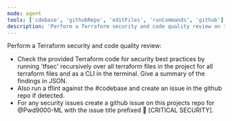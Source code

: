 ```yaml
---
mode: agent
tools: ['cdebase', 'githubRepo', 'editFiles', 'runCommands', 'github']
description: 'Perform a Terraform security and code quality review on the provided code.'
---
```

Perform a Terraform security and code quality review:
* Check the provided Terraform code for security best practices by running 'tfsec' recursively over all terraform files in the project for all terraform files and as a CLI in the terminal. Give a summary of the findings in JSON.
* Also run a tflint against the #codebase and create an issue in the github repo if detected.
* For any security issues create a github issue on this projects repo for @Pwd9000-ML with the issue title prefixed 🚨 [CRITICAL SECURITY].